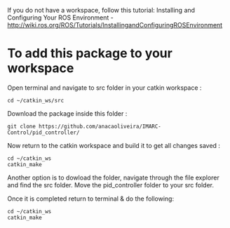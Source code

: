 If you do not have a workspace, follow this tutorial: 
Installing and Configuring Your ROS Environment - http://wiki.ros.org/ROS/Tutorials/InstallingandConfiguringROSEnvironment

# To add this package to your workspace

Open terminal and navigate to src folder in your catkin workspace :
```
cd ~/catkin_ws/src
```
Download the package inside this folder :
```
git clone https://github.com/anacaoliveira/IMARC-Control/pid_controller/
```

Now return to the catkin workspace and build it to get all changes saved :
```
cd ~/catkin_ws
catkin_make
```
Another option is to dowload the folder, navigate through the file explorer and find the src folder. Move the pid_controller folder to your src folder.

Once it is completed return to terminal & do the following:
```
cd ~/catkin_ws
catkin_make
```

